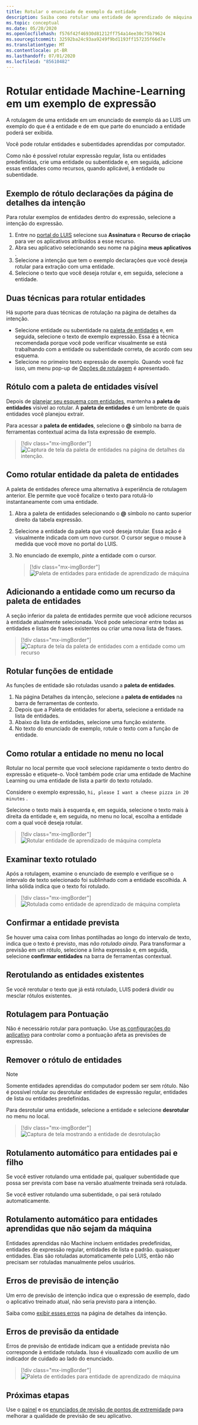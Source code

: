 ```yaml
---
title: Rotular o enunciado de exemplo da entidade
description: Saiba como rotular uma entidade de aprendizado de máquina com subentidades em um exemplo expressão em uma página de detalhes da intenção do portal do LUIS.
ms.topic: conceptual
ms.date: 05/20/2020
ms.openlocfilehash: f576f42f46930d81212ff754a14ee30c75b79624
ms.sourcegitcommit: 32592ba24c93aa9249f9bd1193ff157235f66d7e
ms.translationtype: MT
ms.contentlocale: pt-BR
ms.lasthandoff: 07/01/2020
ms.locfileid: "85610482"
---
```

# <a name="label-machine-learning-entity-in-an-example-utterance"></a>Rotular entidade Machine-Learning em um exemplo de expressão

A rotulagem de uma entidade em um enunciado de exemplo dá ao LUIS um exemplo do que é a entidade e de em que parte do enunciado a entidade poderá ser exibida.

Você pode rotular entidades e subentidades aprendidas por computador.

Como não é possível rotular expressão regular, lista ou entidades predefinidas, crie uma entidade ou subentidade e, em seguida, adicione essas entidades como recursos, quando aplicável, à entidade ou subentidade.

## <a name="label-example-utterances-from-the-intent-detail-page"></a>Exemplo de rótulo declarações da página de detalhes da intenção

Para rotular exemplos de entidades dentro do expressão, selecione a intenção do expressão.

1. Entre no [portal do LUIS](https://www.luis.ai) selecione sua **Assinatura** e **Recurso de criação** para ver os aplicativos atribuídos a esse recurso.
1. Abra seu aplicativo selecionando seu nome na página **meus aplicativos** .
1. Selecione a intenção que tem o exemplo declarações que você deseja rotular para extração com uma entidade.
1. Selecione o texto que você deseja rotular e, em seguida, selecione a entidade.

## <a name="two-techniques-to-label-entities"></a>Duas técnicas para rotular entidades

Há suporte para duas técnicas de rotulação na página de detalhes da intenção.
* Selecione entidade ou subentidade na [paleta de entidades](#label-with-the-entity-palette-visible) e, em seguida, selecione o texto de exemplo expressão. Essa é a técnica recomendada porque você pode verificar visualmente se está trabalhando com a entidade ou subentidade correta, de acordo com seu esquema.
* Selecione no primeiro texto expressão de exemplo. Quando você faz isso, um menu pop-up de [Opções de rotulagem](#how-to-label-entity-from-in-place-menu) é apresentado.

## <a name="label-with-the-entity-palette-visible"></a>Rótulo com a paleta de entidades visível

Depois de [planejar seu esquema com entidades](luis-how-plan-your-app.md), mantenha a **paleta de entidades** visível ao rotular. A **paleta de entidades** é um lembrete de quais entidades você planejou extrair.

Para acessar a **paleta de entidades**, selecione o **@** símbolo na barra de ferramentas contextual acima da lista expressão de exemplo.

> [!div class="mx-imgBorder"]
> ![Captura de tela da paleta de entidades na página de detalhes da intenção.](media/label-utterances/entity-palette-from-tool-bar.png)

## <a name="how-to-label-entity-from-entity-palette"></a>Como rotular entidade da paleta de entidades

A paleta de entidades oferece uma alternativa à experiência de rotulagem anterior. Ele permite que você focalize o texto para rotulá-lo instantaneamente com uma entidade.

1. Abra a paleta de entidades selecionando o **@** símbolo no canto superior direito da tabela expressão.

2. Selecione a entidade da paleta que você deseja rotular. Essa ação é visualmente indicada com um novo cursor. O cursor segue o mouse à medida que você move no portal do LUIS.

3. No enunciado de exemplo, _pinte_ a entidade com o cursor.

    > [!div class="mx-imgBorder"]
    > ![Paleta de entidades para entidade de aprendizado de máquina](media/label-utterances/example-1-label-machine-learned-entity-palette-label-action.png)

## <a name="adding-entity-as-a-feature-from-the-entity-palette"></a>Adicionando a entidade como um recurso da paleta de entidades

A seção inferior da paleta de entidades permite que você adicione recursos à entidade atualmente selecionada. Você pode selecionar entre todas as entidades e listas de frases existentes ou criar uma nova lista de frases.

> [!div class="mx-imgBorder"]
> ![Captura de tela da paleta de entidades com a entidade como um recurso](media/label-utterances/entity-palette-entity-as-a-feature.png)

## <a name="labeling-entity-roles"></a>Rotular funções de entidade

As funções de entidade são rotuladas usando a **paleta de entidades**.

1. Na página Detalhes da intenção, selecione a **paleta de entidades** na barra de ferramentas de contexto.
1. Depois que a Paleta de entidades for aberta, selecione a entidade na lista de entidades.
1. Abaixo da lista de entidades, selecione uma função existente.
1. No texto do enunciado de exemplo, rotule o texto com a função de entidade.

## <a name="how-to-label-entity-from-in-place-menu"></a>Como rotular a entidade no menu no local

Rotular no local permite que você selecione rapidamente o texto dentro do expressão e etiquete-o. Você também pode criar uma entidade de Machine Learning ou uma entidade de lista a partir do texto rotulado.

Considere o exemplo expressão, `hi, please I want a cheese pizza in 20 minutes` .

Selecione o texto mais à esquerda e, em seguida, selecione o texto mais à direita da entidade e, em seguida, no menu no local, escolha a entidade com a qual você deseja rotular.

> [!div class="mx-imgBorder"]
> ![Rotular entidade de aprendizado de máquina completa](media/label-utterances/label-steps-in-place-menu.png)

## <a name="review-labeled-text"></a>Examinar texto rotulado

Após a rotulagem, examine o enunciado de exemplo e verifique se o intervalo de texto selecionado foi sublinhado com a entidade escolhida. A linha sólida indica que o texto foi rotulado.

> [!div class="mx-imgBorder"]
> ![Rotulada como entidade de aprendizado de máquina completa](media/label-utterances/example-1-label-machine-learned-entity-complete-order-labeled.png)

## <a name="confirm-predicted-entity"></a>Confirmar a entidade prevista

Se houver uma caixa com linhas pontilhadas ao longo do intervalo de texto, indica que o texto é previsto, mas _não rotulado ainda_. Para transformar a previsão em um rótulo, selecione a linha expressão e, em seguida, selecione **confirmar entidades** na barra de ferramentas contextual.

## <a name="relabeling-over-existing-entities"></a>Rerotulando as entidades existentes

Se você rerotular o texto que já está rotulado, LUIS poderá dividir ou mesclar rótulos existentes.

## <a name="labeling-for-punctuation"></a>Rotulagem para Pontuação

Não é necessário rotular para pontuação. Use [as configurações do aplicativo](luis-reference-application-settings.md) para controlar como a pontuação afeta as previsões de expressão.

## <a name="unlabel-entities"></a>Remover o rótulo de entidades

> [!NOTE]
> Somente entidades aprendidas do computador podem ser sem rótulo. Não é possível rotular ou desrotular entidades de expressão regular, entidades de lista ou entidades predefinidas.

Para desrotular uma entidade, selecione a entidade e selecione **desrotular** no menu no local.

> [!div class="mx-imgBorder"]
> ![Captura de tela mostrando a entidade de desrotulação](media/label-utterances/unlabel-entity-using-in-place-menu.png)

## <a name="automatic-labeling-for-parent-and-child-entities"></a>Rotulamento automático para entidades pai e filho

Se você estiver rotulando uma entidade pai, qualquer subentidade que possa ser prevista com base na versão atualmente treinada será rotulada.

Se você estiver rotulando uma subentidade, o pai será rotulado automaticamente.

## <a name="automatic-labeling-for-non-machine-learned-entities"></a>Rotulamento automático para entidades aprendidas que não sejam da máquina

Entidades aprendidas não Machine incluem entidades predefinidas, entidades de expressão regular, entidades de lista e padrão. quaisquer entidades. Elas são rotuladas automaticamente pelo LUIS, então não precisam ser rotuladas manualmente pelos usuários.

## <a name="intent-prediction-errors"></a>Erros de previsão de intenção

Um erro de previsão de intenção indica que o expressão de exemplo, dado o aplicativo treinado atual, não seria previsto para a intenção.

Saiba como [exibir esses erros](luis-how-to-add-intents.md#intent-prediction-errors) na página de detalhes da intenção.

## <a name="entity-prediction-errors"></a>Erros de previsão da entidade

Erros de previsão de entidade indicam que a entidade prevista não corresponde à entidade rotulada. Isso é visualizado com auxílio de um indicador de cuidado ao lado do enunciado.

> [!div class="mx-imgBorder"]
> ![Paleta de entidades para entidade de aprendizado de máquina](media/label-utterances/example-utterance-indicates-prediction-error.png)

## <a name="next-steps"></a>Próximas etapas

Use o [painel](luis-how-to-use-dashboard.md) e os [enunciados de revisão de pontos de extremidade](luis-how-to-review-endpoint-utterances.md) para melhorar a qualidade de previsão de seu aplicativo.
